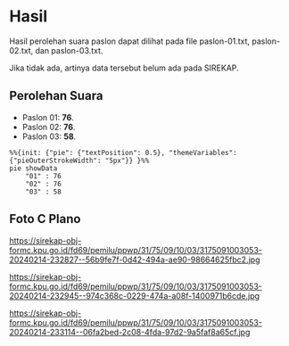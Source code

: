 # Hasil

Hasil perolehan suara paslon dapat dilihat pada file paslon-01.txt, paslon-02.txt, dan paslon-03.txt.

Jika tidak ada, artinya data tersebut belum ada pada SIREKAP.

## Perolehan Suara

 * Paslon 01: **76**.
 * Paslon 02: **76**.
 * Paslon 03: **58**.

```mermaid
%%{init: {"pie": {"textPosition": 0.5}, "themeVariables": {"pieOuterStrokeWidth": "5px"}} }%%
pie showData
    "01" : 76
    "02" : 76
    "03" : 58
```
## Foto C Plano

https://sirekap-obj-formc.kpu.go.id/fd69/pemilu/ppwp/31/75/09/10/03/3175091003053-20240214-232827--56b9fe7f-0d42-494a-ae90-98664625fbc2.jpg

https://sirekap-obj-formc.kpu.go.id/fd69/pemilu/ppwp/31/75/09/10/03/3175091003053-20240214-232945--974c368c-0229-474a-a08f-1400971b6cde.jpg

https://sirekap-obj-formc.kpu.go.id/fd69/pemilu/ppwp/31/75/09/10/03/3175091003053-20240214-233114--06fa2bed-2c08-4fda-97d2-9a5faf8a65cf.jpg
